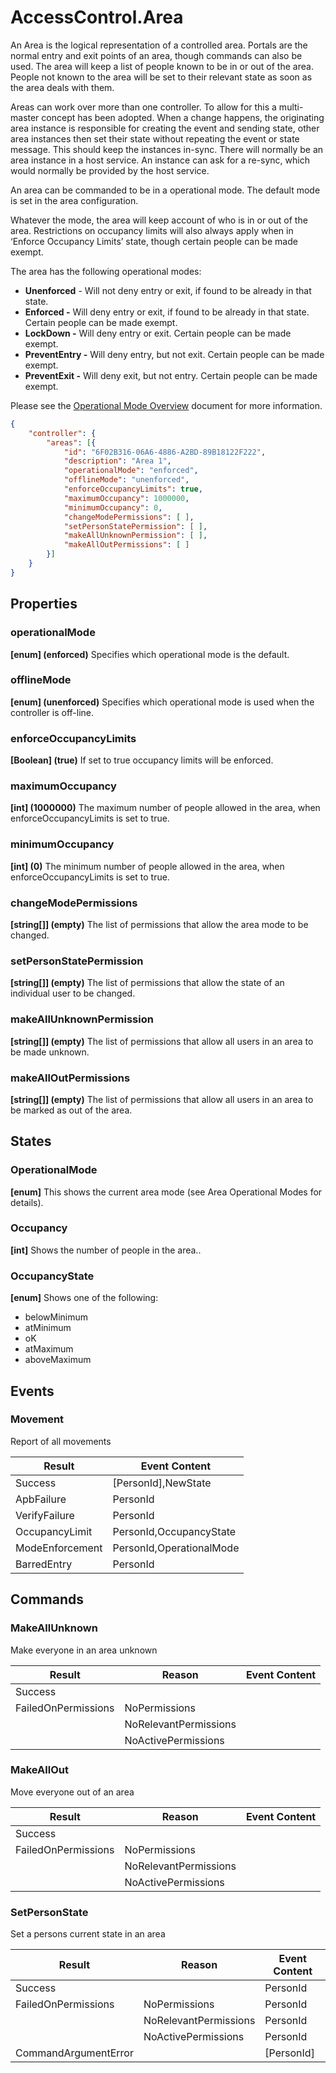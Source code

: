 # AccessControl.Area

An Area is the logical representation of a controlled area. Portals are the
normal entry and exit points of an area, though commands can also be used. The
area will keep a list of people known to be in or out of the area. People not
known to the area will be set to their relevant state as soon as the area deals
with them.

Areas can work over more than one controller. To allow for this a multi-master
concept has been adopted. When a change happens, the originating area instance
is responsible for creating the event and sending state, other area instances
then set their state without repeating the event or state message. This should
keep the instances in-sync. There will normally be an area instance in a host
service. An instance can ask for a re-sync, which would normally be provided by
the host service.

An area can be commanded to be in a operational mode. The default mode is set in
the area configuration.

Whatever the mode, the area will keep account of who is in or out of the area.
Restrictions on occupancy limits will also always apply when in ‘Enforce
Occupancy Limits’ state, though certain people can be made exempt.

The area has the following operational modes:

- **Unenforced** - Will not deny entry or exit, if found to be already in that
    state.
- **Enforced -** Will deny entry or exit, if found to be already in that
    state. Certain people can be made exempt.
- **LockDown -** Will deny entry or exit. Certain people can be made exempt.
- **PreventEntry -** Will deny entry, but not exit. Certain people can be made
    exempt.
- **PreventExit -** Will deny exit, but not entry. Certain people can be made
    exempt.

Please see the [Operational Mode Overview](../ApplicationConfiguration/ModeOverview.md) document for more information.

````json
{
    "controller": {
        "areas": [{
            "id": "6F02B316-06A6-4886-A2BD-89B18122F222",
            "description": "Area 1",
            "operationalMode": "enforced",
            "offlineMode": "unenforced",
            "enforceOccupancyLimits": true,
            "maximumOccupancy": 1000000,
            "minimumOccupancy": 0,
            "changeModePermissions": [ ],
            "setPersonStatePermission": [ ],
            "makeAllUnknownPermission": [ ],
            "makeAllOutPermissions": [ ]
        }]
    }
}
````

## Properties

### operationalMode

**[enum] (enforced)** Specifies which operational mode is the default.

### offlineMode

**[enum] (unenforced)** Specifies which operational mode is used when the controller is off-line.

### enforceOccupancyLimits

**[Boolean] (true)** If set to true occupancy limits will be enforced.

### maximumOccupancy

**[int] (1000000)** The maximum number of people allowed in the area, when
enforceOccupancyLimits is set to true.

### minimumOccupancy

**[int] (0)** The minimum number of people allowed in the area, when
enforceOccupancyLimits is set to true.

### changeModePermissions

**[string[]] (empty)** The list of permissions that allow the area mode to be changed.

### setPersonStatePermission

**[string[]] (empty)** The list of permissions that allow the state of an individual
user to be changed.

### makeAllUnknownPermission

**[string[]] (empty)** The list of permissions that allow all users in an area to be
made unknown.

### makeAllOutPermissions

**[string[]] (empty)** The list of permissions that allow all users in an area to be
marked as out of the area.

## States

### OperationalMode

**[enum]** This shows the current area mode (see Area Operational Modes for
details).

### Occupancy

**[int]** Shows the number of people in the area..

### OccupancyState

**[enum]** Shows one of the following:

- belowMinimum
- atMinimum
- oK
- atMaximum
- aboveMaximum

## Events

### Movement

Report of all movements

| **Result**      | **Event Content**        |
|-----------------|--------------------------|
| Success         | [PersonId],NewState      |
| ApbFailure      | PersonId                 |
| VerifyFailure   | PersonId                 |
| OccupancyLimit  | PersonId,OccupancyState  |
| ModeEnforcement | PersonId,OperationalMode |
| BarredEntry     | PersonId                 |

## Commands

### MakeAllUnknown

Make everyone in an area unknown

| **Result**          | **Reason**            | **Event Content** |
|---------------------|-----------------------|-------------------|
| Success             |                       |                   |
| FailedOnPermissions | NoPermissions          |                   |
|                     | NoRelevantPermissions |                   |
|                     | NoActivePermissions   |                   |

### MakeAllOut

Move everyone out of an area

| **Result**          | **Reason**            | **Event Content** |
|---------------------|-----------------------|-------------------|
| Success             |                       |                   |
| FailedOnPermissions | NoPermissions          |                   |
|                     | NoRelevantPermissions |                   |
|                     | NoActivePermissions   |                   |

### SetPersonState

Set a persons current state in an area

| **Result**           | **Reason**            | **Event Content** |
|----------------------|-----------------------|-------------------|
| Success              |                       | PersonId          |
| FailedOnPermissions  | NoPermissions          | PersonId          |
|                      | NoRelevantPermissions | PersonId          |
|                      | NoActivePermissions   | PersonId          |
| CommandArgumentError |                       | [PersonId]        |
